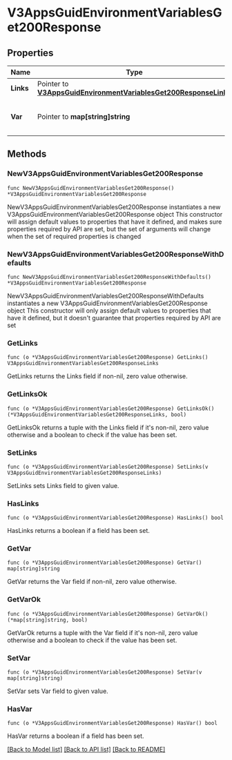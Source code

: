 # V3AppsGuidEnvironmentVariablesGet200Response

## Properties

Name | Type | Description | Notes
------------ | ------------- | ------------- | -------------
**Links** | Pointer to [**V3AppsGuidEnvironmentVariablesGet200ResponseLinks**](V3AppsGuidEnvironmentVariablesGet200ResponseLinks.md) |  | [optional] 
**Var** | Pointer to **map[string]string** | User-provided environment variables | [optional] 

## Methods

### NewV3AppsGuidEnvironmentVariablesGet200Response

`func NewV3AppsGuidEnvironmentVariablesGet200Response() *V3AppsGuidEnvironmentVariablesGet200Response`

NewV3AppsGuidEnvironmentVariablesGet200Response instantiates a new V3AppsGuidEnvironmentVariablesGet200Response object
This constructor will assign default values to properties that have it defined,
and makes sure properties required by API are set, but the set of arguments
will change when the set of required properties is changed

### NewV3AppsGuidEnvironmentVariablesGet200ResponseWithDefaults

`func NewV3AppsGuidEnvironmentVariablesGet200ResponseWithDefaults() *V3AppsGuidEnvironmentVariablesGet200Response`

NewV3AppsGuidEnvironmentVariablesGet200ResponseWithDefaults instantiates a new V3AppsGuidEnvironmentVariablesGet200Response object
This constructor will only assign default values to properties that have it defined,
but it doesn't guarantee that properties required by API are set

### GetLinks

`func (o *V3AppsGuidEnvironmentVariablesGet200Response) GetLinks() V3AppsGuidEnvironmentVariablesGet200ResponseLinks`

GetLinks returns the Links field if non-nil, zero value otherwise.

### GetLinksOk

`func (o *V3AppsGuidEnvironmentVariablesGet200Response) GetLinksOk() (*V3AppsGuidEnvironmentVariablesGet200ResponseLinks, bool)`

GetLinksOk returns a tuple with the Links field if it's non-nil, zero value otherwise
and a boolean to check if the value has been set.

### SetLinks

`func (o *V3AppsGuidEnvironmentVariablesGet200Response) SetLinks(v V3AppsGuidEnvironmentVariablesGet200ResponseLinks)`

SetLinks sets Links field to given value.

### HasLinks

`func (o *V3AppsGuidEnvironmentVariablesGet200Response) HasLinks() bool`

HasLinks returns a boolean if a field has been set.

### GetVar

`func (o *V3AppsGuidEnvironmentVariablesGet200Response) GetVar() map[string]string`

GetVar returns the Var field if non-nil, zero value otherwise.

### GetVarOk

`func (o *V3AppsGuidEnvironmentVariablesGet200Response) GetVarOk() (*map[string]string, bool)`

GetVarOk returns a tuple with the Var field if it's non-nil, zero value otherwise
and a boolean to check if the value has been set.

### SetVar

`func (o *V3AppsGuidEnvironmentVariablesGet200Response) SetVar(v map[string]string)`

SetVar sets Var field to given value.

### HasVar

`func (o *V3AppsGuidEnvironmentVariablesGet200Response) HasVar() bool`

HasVar returns a boolean if a field has been set.


[[Back to Model list]](../README.md#documentation-for-models) [[Back to API list]](../README.md#documentation-for-api-endpoints) [[Back to README]](../README.md)



